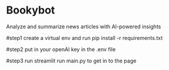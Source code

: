 # Bookybot
Analyze and summarize news articles with AI-powered insights

#step1
create a virtual env and run pip install -r requirements.txt

#step2
put in your openAI key in the .env file

#step3 
run streamlit run main.py to get in to the page
